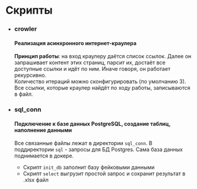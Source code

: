 # Скрипты

- ### crowler
  #### Реализация асинхронного интернет-краулера

  **Принцип работы**: на вход краулеру даётся список ссылок. Далее он запрашивает контент этих страниц, парсит их, достаёт все доступные ссылки и идёт по ним. Иначе говоря, он работает рекурсивно.<br>
  Количество итераций можно сконфигурировать (по умолчанию 3).<br>
  Все ссылки, которые краулер найдёт по ходу работы, записываются в файл.

- ### sql_conn
  #### Подключение к базе данных PostgreSQL, создание таблиц, наполнение данными
  Все связанные файлы лежат в директории `sql_conn`. В поддиректории `sql` - запросы для БД Postgres. Сама база данных поднимается в докере.
  - Скрипт `init_db` заполнит базу фейковыми данными
  - Скрипт `select` выгрузит простой запрос и сохранит результат в .xlsx файл
